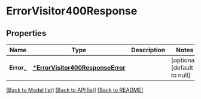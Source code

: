 # ErrorVisitor400Response

## Properties
Name | Type | Description | Notes
------------ | ------------- | ------------- | -------------
**Error_** | [***ErrorVisitor400ResponseError**](ErrorVisitor400Response_error.md) |  | [optional] [default to null]

[[Back to Model list]](../README.md#documentation-for-models) [[Back to API list]](../README.md#documentation-for-api-endpoints) [[Back to README]](../README.md)

